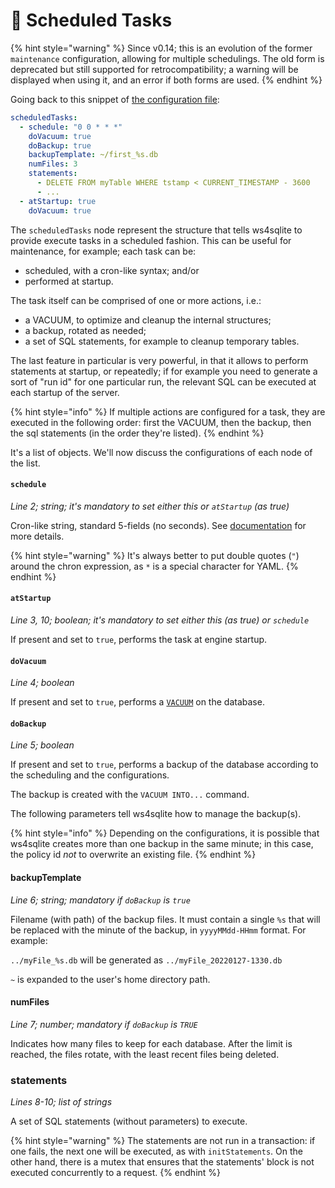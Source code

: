 # 🔨 Scheduled Tasks

{% hint style="warning" %}
Since v0.14; this is an evolution of the former `maintenance` configuration, allowing for multiple schedulings. The old
form is deprecated but still supported for retrocompatibility; a warning will be displayed when using it, and an error
if both forms are used.
{% endhint %}

Going back to this snippet of [the configuration file](configuration-file.md):

```yaml
scheduledTasks:
  - schedule: "0 0 * * *"
    doVacuum: true
    doBackup: true
    backupTemplate: ~/first_%s.db
    numFiles: 3
    statements:
      - DELETE FROM myTable WHERE tstamp < CURRENT_TIMESTAMP - 3600
      - ... 
  - atStartup: true
    doVacuum: true
```

The `scheduledTasks` node represent the structure that tells ws4sqlite to provide execute tasks in a scheduled fashion.
This can be useful for maintenance, for example; each task can be:

- scheduled, with a cron-like syntax; and/or
- performed at startup.

The task itself can be comprised of one or more actions, i.e.:

- a VACUUM, to optimize and cleanup the internal structures;
- a backup, rotated as needed;
- a set of SQL statements, for example to cleanup temporary tables.

The last feature in particular is very powerful, in that it allows to perform statements at startup, or repeatedly; if
for example you need to generate a sort of "run id" for one particular run, the relevant SQL can be executed at each
startup of the server.

{% hint style="info" %}
If multiple actions are configured for a task, they are executed in the following order: first the VACUUM, then the 
backup, then the sql statements (in the order they're listed).
{% endhint %}

It's a list of objects. We'll now discuss the configurations of each node of the list.

#### `schedule`

_Line 2; string; it's mandatory to set either this or `atStartup` (as true)_

Cron-like string, standard 5-fields (no seconds). 
See [documentation](https://www.adminschoice.com/crontab-quick-reference) for more details.

{% hint style="warning" %}
It's always better to put double quotes (`"`) around the chron expression, as `*` is a special character for YAML.
{% endhint %}

#### `atStartup`

_Line 3, 10; boolean; it's mandatory to set either this (as true) or `schedule`_

If present and set to `true`, performs the task at engine startup.

#### `doVacuum`

_Line 4; boolean_

If present and set to `true`, performs a [`VACUUM`](https://www.sqlite.org/lang\_vacuum.html) on the database.

#### `doBackup`

_Line 5; boolean_

If present and set to `true`, performs a backup of the database according to the scheduling and the configurations.

The backup is created with the `VACUUM INTO...` command.

The following parameters tell ws4sqlite how to manage the backup(s).

{% hint style="info" %}
Depending on the configurations, it is possible that ws4sqlite creates more than one backup in the same minute; in this
case, the policy id _not_ to overwrite an existing file.
{% endhint %}

#### backupTemplate

_Line 6; string; mandatory if `doBackup` is `true`_

Filename (with path) of the backup files. It must contain a single `%s` that will be replaced with the minute of the 
backup, in `yyyyMMdd-HHmm` format. For example:

`../myFile_%s.db` will be generated as `../myFile_20220127-1330.db`

`~` is expanded to the user's home directory path.

#### numFiles

_Line 7; number; mandatory if `doBackup` is `TRUE`_

Indicates how many files to keep for each database. After the limit is reached, the files rotate, with the least 
recent files being deleted.

### statements

_Lines 8-10; list of strings_

A set of SQL statements (without parameters) to execute. 

{% hint style="warning" %}
The statements are not run in a transaction: if one fails, the next one will be executed, as with `initStatements`. On
the other hand, there is a mutex that ensures that the statements' block is not executed concurrently to a request.
{% endhint %}
